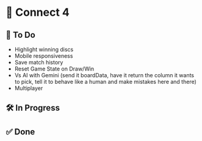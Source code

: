 # 🧩 Connect 4

## 📝 To Do

- Highlight winning discs
- Mobile responsiveness
- Save match history
- Reset Game State on Draw/Win
- Vs AI with Gemini (send it boardData, have it return the column it wants to pick, tell it to behave like a human and make mistakes here and there)
- Multiplayer

## 🛠 In Progress

## ✅ Done
